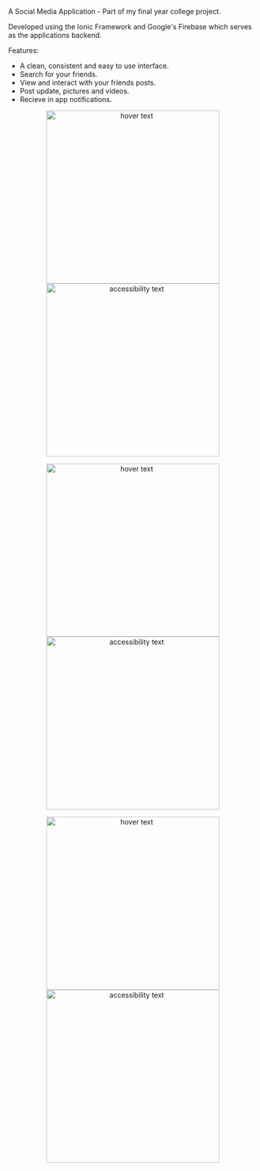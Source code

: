 A Social Media Application - Part of my final year college project.

Developed using the Ionic Framework and Google's Firebase which serves as the applications backend.


Features:
- A clean, consistent and easy to use interface.
- Search for your friends.
- View and interact with your friends posts.
- Post update, pictures and videos.
- Recieve in app notifications.

<p align="center">
  <img src="https://i.imgur.com/hDgvVTJ.png" width="350" title="hover text">
  <img src="https://i.imgur.com/qi6htmD.png" width="350" alt="accessibility text">
</p>

<p align="center">
  <img src="https://i.imgur.com/w3hlndC.png" width="350" title="hover text">
  <img src="https://i.imgur.com/tvXLiRU.png" width="350" alt="accessibility text">
</p>

<p align="center">
  <img src="https://i.imgur.com/7sS3IRU.png" width="350" title="hover text">
  <img src="https://i.imgur.com/42TzDxi.png" width="350" alt="accessibility text">
</p>


